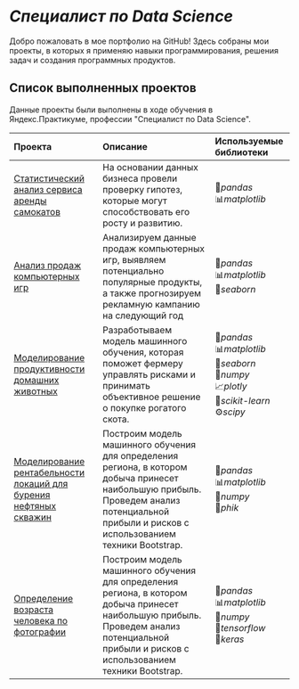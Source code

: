 # *Специалист по Data Science*

Добро пожаловать в мое портфолио на GitHub! Здесь собраны мои проекты, в которых я применяю навыки программирования, решения задач и создания программных продуктов.

## Список выполненных проектов

Данные проекты были выполнены в ходе обучения в Яндекс.Практикуме, профессии "Специалист по Data Science".

| Проекта | Описание | Используемые библиотеки | 
| :---------------------- | :---------------------- | :---------------------- |
| [Статистический анализ сервиса аренды самокатов](Анализ_пользовательской_активности_сервиса_электросамокатов/) | На основании данных бизнеса провели проверку гипотез, которые могут способствовать его росту и развитию. | :panda_face:*pandas*<br>:bar_chart:*matplotlib* |
| [Анализ продаж компьютерных игр](Анализ_продаж_компьютерных_игр/) | Анализируем данные продаж компьютерных игр, выявляем потенциально популярные продукты, а также прогнозируем рекламную кампанию на следующий год | :panda_face:*pandas*<br>:bar_chart:*matplotlib*<br>:ocean:*seaborn* |
| [Моделирование продуктивности домашних животных](Моделирование_продуктивности_домашних_животных/) | Разработываем модель машинного обучения, которая поможет фермеру управлять рисками и принимать объективное решение о покупке рогатого скота. | :panda_face:*pandas*<br>:bar_chart:*matplotlib*<br>:ocean:*seaborn*<br>:1234:*numpy*<br>:chart_with_upwards_trend:*plotly*<br>:microscope:*scikit-learn*<br>:gear:*scipy* |
| [Моделирование рентабельности локаций для бурения нефтяных скважин](Моделирование_рентабельности_локаций_для_бурения_нефтяных_скважин/) | Построим модель машинного обучения для определения региона, в котором добыча принесет наибольшую прибыль. Проведем анализ потенциальной прибыли и рисков с использованием техники Bootstrap. | :panda_face:*pandas*<br>:bar_chart:*matplotlib*<br>:1234:*numpy*<br>:triangular_ruler:*phik*|
| [Определение возраста человека по фотографии](Определение_возраста_человека_по_фотографии/) | Построим модель машинного обучения для определения региона, в котором добыча принесет наибольшую прибыль. Проведем анализ потенциальной прибыли и рисков с использованием техники Bootstrap. | :panda_face:*pandas*<br>:bar_chart:*matplotlib*<br>:1234:*numpy*<br>:robot:*tensorflow*<br>:brain:*keras*|

